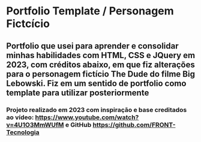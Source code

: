 # Portfolio Template / Personagem Fictcício
## Portfolio que usei para aprender e consolidar minhas habilidades com HTML, CSS e JQuery em 2023, com créditos abaixo, em que fiz alterações para o personagem fictício The Dude do filme Big Lebowski. Fiz em um sentido de portfolio como template para utilizar posteriormente

### Projeto realizado em 2023 com inspiração e base creditados ao vídeo: https://www.youtube.com/watch?v=4U1O3MmWUfM e GitHub https://github.com/FRONT-Tecnologia
